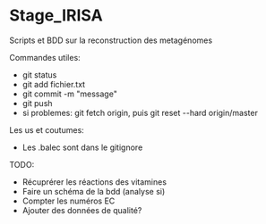 # Stage_IRISA
Scripts et BDD sur la reconstruction des metagénomes

Commandes utiles:
- git status
- git add fichier.txt
- git commit -m "message"
- git push
- si problemes: git fetch origin, puis git reset --hard origin/master

Les us et coutumes:
- Les .balec sont dans le gitignore 


TODO:
- Récuprérer les réactions des vitamines
- Faire un schéma de la bdd (analyse si)
- Compter les numéros EC
- Ajouter des données de qualité?